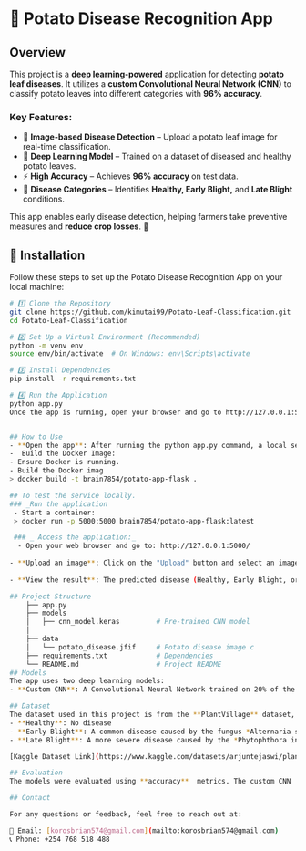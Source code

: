 # 🥔 Potato Disease Recognition App  

## Overview  
This project is a **deep learning-powered** application for detecting **potato leaf diseases**. It utilizes a **custom Convolutional Neural Network (CNN)** to classify potato leaves into different categories with **96% accuracy**.  

### Key Features:  
- 📸 **Image-based Disease Detection** – Upload a potato leaf image for real-time classification.  
- 🧠 **Deep Learning Model** – Trained on a dataset of diseased and healthy potato leaves.  
- ⚡ **High Accuracy** – Achieves **96% accuracy** on test data.  
- 🌱 **Disease Categories** – Identifies **Healthy, Early Blight,** and **Late Blight** conditions.  

This app enables early disease detection, helping farmers take preventive measures and **reduce crop losses**. 🚀  


## 🚀 Installation  

Follow these steps to set up the Potato Disease Recognition App on your local machine:  

```bash
# 1️⃣ Clone the Repository  
git clone https://github.com/kimutai99/Potato-Leaf-Classification.git
cd Potato-Leaf-Classification

# 2️⃣ Set Up a Virtual Environment (Recommended)  
python -m venv env
source env/bin/activate  # On Windows: env\Scripts\activate

# 3️⃣ Install Dependencies  
pip install -r requirements.txt

# 4️⃣ Run the Application  
python app.py
Once the app is running, open your browser and go to http://127.0.0.1:5000/ to start using it. 🎯


## How to Use
- **Open the app**: After running the python app.py command, a local server will start, and you can access the app through your browser.
-  Build the Docker Image:
- Ensure Docker is running.
- Build the Docker imag
> docker build -t brain7854/potato-app-flask .

## To test the service locally.
### _Run the application
 - Start a container:
 > docker run -p 5000:5000 brain7854/potato-app-flask:latest

 ### _ Access the application:_
  - Open your web browser and go to: http://127.0.0.1:5000/
  
- **Upload an image**: Click on the "Upload" button and select an image of a potato leaf. The app will automatically preprocess the image and predict the disease.
  
- **View the result**: The predicted disease (Healthy, Early Blight, or Late Blight) will be displayed below the uploaded image.

## Project Structure
    ├── app.py                     
    ├── models
    │   ├── cnn_model.keras         # Pre-trained CNN model
    │ 
    ├── data
    │   └── potato_disease.jfif     # Potato disease image c
    ├── requirements.txt            # Dependencies
    └── README.md                   # Project README
## Models
The app uses two deep learning models:
- **Custom CNN**: A Convolutional Neural Network trained on 20% of the PlantVillage dataset, specifically for potato diseases. The CNN was designed for lightweight performance while maintaining high accuracy.

## Dataset
The dataset used in this project is from the **PlantVillage** dataset, which includes thousands of images of healthy and diseased potato leaves. For this project, we focused on three classes:
- **Healthy**: No disease
- **Early Blight**: A common disease caused by the fungus *Alternaria solani*.
- **Late Blight**: A more severe disease caused by the *Phytophthora infestans* pathogen.

[Kaggle Dataset Link](https://www.kaggle.com/datasets/arjuntejaswi/plant-village)

## Evaluation
The models were evaluated using **accuracy**  metrics. The custom CNN  models achieved an accuracy score of 96%, demonstrating their effectiveness for the task of potato disease classification.

## Contact  

For any questions or feedback, feel free to reach out at:  

📧 Email: [korosbrian574@gmail.com](mailto:korosbrian574@gmail.com)  
📞 Phone: +254 768 518 488 
